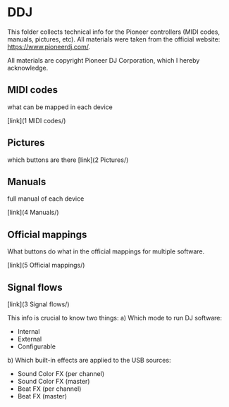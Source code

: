 # DDJ

This folder collects technical info for the Pioneer controllers (MIDI codes, manuals, pictures, etc).
All materials were taken from the official website: <https://www.pioneerdj.com/>.

All materials are copyright Pioneer DJ Corporation, which I hereby acknowledge.

  
## MIDI codes
what can be mapped in each device

[link](1 MIDI codes/)


## Pictures
which buttons are there
[link](2 Pictures/)


## Manuals
full manual of each device

[link](4 Manuals/)

## Official mappings
What buttons do what in the official mappings for multiple software.

[link](5 Official mappings/)

## Signal flows

[link](3 Signal flows/)

This info is crucial to know two things:
a) Which mode to run DJ software:
  - Internal
  - External
  - Configurable
  
b) Which built-in effects are applied to the USB sources:
  - Sound Color FX (per channel)
  - Sound Color FX (master)
  - Beat FX (per channel)
  - Beat FX (master)

  
